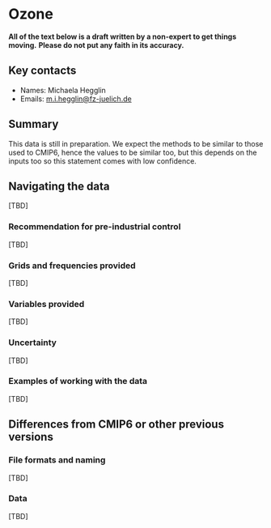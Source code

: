 # Ozone

**All of the text below is a draft written by a non-expert to get things moving.**
**Please do not put any faith in its accuracy.**

## Key contacts

- Names: Michaela Hegglin
- Emails: m.i.hegglin@fz-juelich.de

## Summary

This data is still in preparation.
We expect the methods to be similar to those used to CMIP6,
hence the values to be similar too,
but this depends on the inputs too so this statement comes with low confidence.

## Navigating the data

[TBD]

### Recommendation for pre-industrial control

[TBD]

### Grids and frequencies provided

[TBD]

### Variables provided

[TBD]

### Uncertainty

[TBD]

### Examples of working with the data

[TBD]

## Differences from CMIP6 or other previous versions

### File formats and naming

[TBD]

### Data

[TBD]
